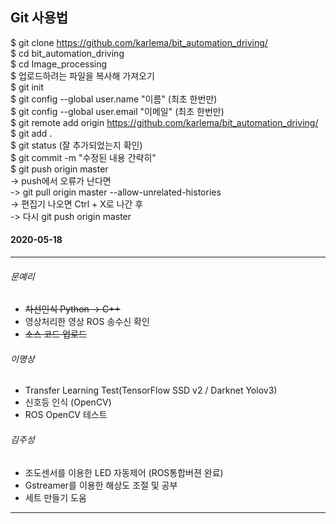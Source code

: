 ## Git 사용법   
$ git clone https://github.com/karlema/bit_automation_driving/   
$ cd bit_automation_driving   
$ cd Image_processing   
$ 업로드하려는 파일을 복사해 가져오기   
$ git init   
$ git config --global user.name "이름" (최초 한번만)   
$ git config --global user.email "이메일" (최초 한번만)   
$ git remote add origin https://github.com/karlema/bit_automation_driving/   
$ git add .   
$ git status (잘 추가되었는지 확인)   
$ git commit -m "수정된 내용 간략히"   
$ git push origin master   
  -> push에서 오류가 난다면   
  -> git pull origin master --allow-unrelated-histories   
  -> 편집기 나오면 Ctrl + X로 나간 후   
  -> 다시 git push origin master   

#### 2020-05-18
***
###### 문예리
* ~~차선인식 Python -> C++~~
* 영상처리한 영상 ROS 송수신 확인
* ~~소스 코드 업로드~~
###### 이명상
* Transfer Learning Test(TensorFlow SSD v2 / Darknet Yolov3)
* 신호등 인식 (OpenCV)
* ROS OpenCV 테스트
###### 김주성
* 조도센서를 이용한 LED 자동제어 (ROS통합버젼 완료)
* Gstreamer를 이용한 해상도 조절 및 공부
* 세트 만들기 도움
***
